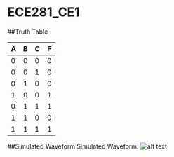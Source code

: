 ECE281_CE1
==========

##Truth Table

A|B|C|F
---|---|---|---
0|0|0|0
0|0|1|0
0|1|0|0
1|0|0|1
0|1|1|1
1|1|0|0
1|1|1|1


##Simulated Waveform
Simulated Waveform: 
![alt text](https://github.com/taylorbodin/ECE281_CE1/waveform.jpg "Itsa waveform")
